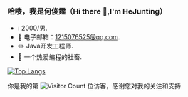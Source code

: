 ### 哈喽，我是何俊霆（Hi there 👋,I'm HeJunting）

- :information_source: 2000/男.
- :email: 电子邮箱：1215076525@qq.com.
- :pencil2: Java开发工程师.
- 💬 一个热爱编程的社畜.

[![Top Langs](https://github-readme-stats.vercel.app/api/top-langs/?username=hejunting00&layout=compact)](https://github.com/anuraghazra/github-readme-stats)

你是我的第 ![Visitor Count](https://profile-counter.glitch.me/hejunting00/count.svg) 位访客，感谢您对我的关注和支持




